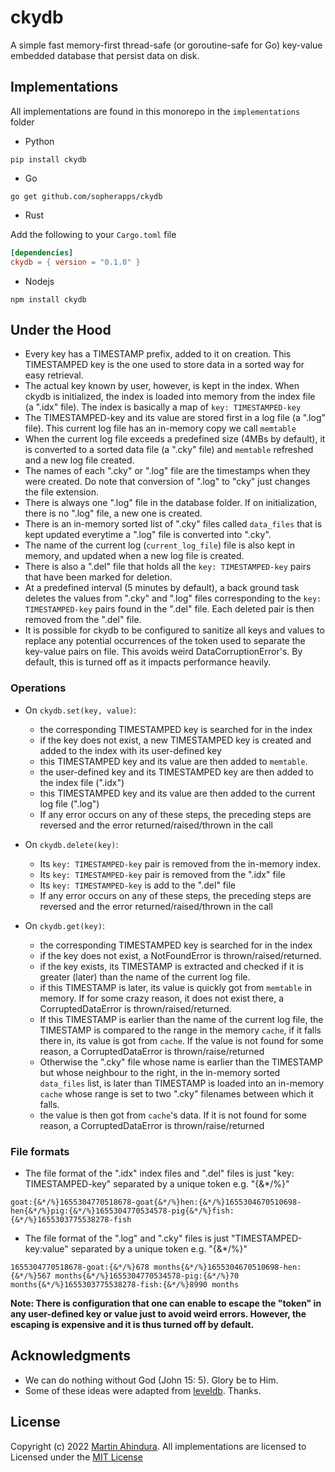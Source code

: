 # ckydb

A simple fast memory-first thread-safe (or goroutine-safe for Go) key-value embedded database that persist data on disk.

## Implementations

All implementations are found in this monorepo in the `implementations` folder

- Python

```shell
pip install ckydb
```

- Go

```shell
go get github.com/sopherapps/ckydb
```

- Rust

Add the following to your `Cargo.toml` file
```TOML
[dependencies]
ckydb = { version = "0.1.0" }
```

- Nodejs

```shell
npm install ckydb
```

## Under the Hood

- Every key has a TIMESTAMP prefix, added to it on creation. This TIMESTAMPED key is the one used to store data in a sorted way for easy retrieval.
- The actual key known by user, however, is kept in the index. When ckydb is initialized, the index is loaded into memory from the index file (a ".idx" file). The index is basically a map of `key: TIMESTAMPED-key`
- The TIMESTAMPED-key and its value are stored first in a log file (a ".log" file). This current log file has an in-memory copy we call `memtable`
- When the current log file exceeds a predefined size (4MBs by default), it is converted to a sorted data file (a ".cky" file) and `memtable` refreshed and a new log file created.
- The names of each ".cky" or ".log" file are the timestamps when they were created. Do note that conversion of ".log" to "cky" just changes the file extension.
- There is always one ".log" file in the database folder. If on initialization, there is no ".log" file, a new one is created.
- There is an in-memory sorted list of ".cky" files called `data_files` that is kept updated everytime a ".log" file is converted into ".cky".
- The name of the current log (`current_log_file`) file is also kept in memory, and updated when a new log file is created.
- There is also a ".del" file that holds all the `key: TIMESTAMPED-key` pairs that have been marked for deletion.
- At a predefined interval (5 minutes by default), a back ground task deletes the values from ".cky" and ".log" files corresponding to the `key: TIMESTAMPED-key` pairs found in the ".del" file. Each deleted pair is then removed from the ".del" file.
- It is possible for ckydb to be configured to sanitize all keys and values to replace any potential occurrences of the token used to separate the key-value pairs on file. This avoids weird DataCorruptionError's. By default, this is turned off as it impacts performance heavily.

### Operations

- On `ckydb.set(key, value)`:
    - the corresponding TIMESTAMPED key is searched for in the index
    - if the key does not exist, a new TIMESTAMPED key is created and added to the index with its user-defined key
    - this TIMESTAMPED key and its value are then added to `memtable`.
    - the user-defined key and its TIMESTAMPED key are then added to the index file (".idx")
    - this TIMESTAMPED key and its value are then added to the current log file (".log")
    - If any error occurs on any of these steps, the preceding steps are reversed and the error returned/raised/thrown in the call

- On `ckydb.delete(key)`:
    - Its `key: TIMESTAMPED-key` pair is removed from the in-memory index.
    - Its `key: TIMESTAMPED-key` pair is removed from the ".idx" file
    - Its `key: TIMESTAMPED-key` is add to the ".del" file
    - If any error occurs on any of these steps, the preceding steps are reversed and the error returned/raised/thrown in the call

- On `ckydb.get(key)`:
    - the corresponding TIMESTAMPED key is searched for in the index
    - if the key does not exist, a NotFoundError is thrown/raised/returned.
    - if the key exists, its TIMESTAMP is extracted and checked if it is greater (later) than the name of the current log file.
    - if this TIMESTAMP is later, its value is quickly got from `memtable` in memory. If for some crazy reason, it does not exist there, a CorruptedDataError is thrown/raised/returned.
    - If this TIMESTAMP is earlier than the name of the current log file, the TIMESTAMP is compared to the range in the memory `cache`, if it falls there in, its value is got from `cache`. If the value is not found for some reason,  a CorruptedDataError is thrown/raise/returned
    - Otherwise the ".cky" file whose name is earlier than the TIMESTAMP but whose neighbour to the right, in the in-memory sorted `data_files` list, is later than TIMESTAMP is loaded into an in-memory `cache` whose range is set to two ".cky" filenames between which it falls.
    - the value is then got from `cache`'s data. If it is not found for some reason, a CorruptedDataError is thrown/raise/returned

### File formats

- The file format of the ".idx" index files and  ".del" files is just "key:<token> TIMESTAMPED-key" separated by a unique token e.g. "{&*/%}"

```
goat:{&*/%}1655304770518678-goat{&*/%}hen:{&*/%}1655304670510698-hen{&*/%}pig:{&*/%}1655304770534578-pig{&*/%}fish:{&*/%}1655303775538278-fish
```

- The file format of the ".log" and ".cky" files is just  "TIMESTAMPED-key:<token>value" separated by a unique token e.g. "{&*/%}"

```
1655304770518678-goat:{&*/%}678 months{&*/%}1655304670510698-hen:{&*/%}567 months{&*/%}1655304770534578-pig:{&*/%}70 months{&*/%}1655303775538278-fish:{&*/%}8990 months
```

**Note: There is configuration that one can enable to escape the "token" in any user-defined key or value just to avoid weird errors. However, the escaping is expensive and it is thus turned off by default.**

## Acknowledgments

- We can do nothing without God (John 15: 5). Glory be to Him.
- Some of these ideas were adapted from [leveldb](https://github.com/google/leveldb). Thanks.

## License
Copyright (c) 2022 [Martin Ahindura](https://github.com/tinitto). All implementations are licensed to  Licensed under the [MIT License](./LICENSE)